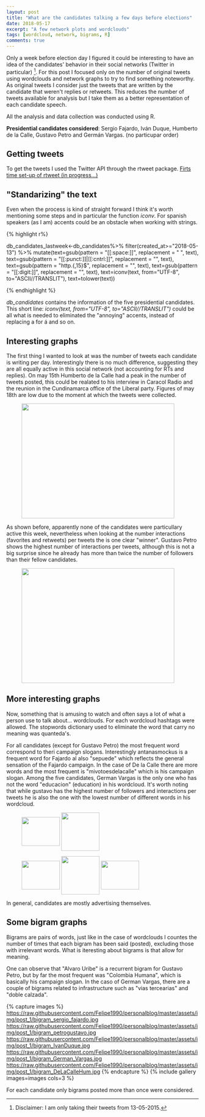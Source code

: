 ```yaml
---
layout: post
title: "What are the candidates talking a few days before elections"
date: 2018-05-17
excerpt: "A few network plots and wordclouds"
tags: [wordcloud, network, bigrams, R]
comments: true
---
```


Only a week before election day I figured it could be interesting to have an idea of the candidates' behavior in their social networks (Twitter in particular) [^1]. For this post I focused only on the number of original tweets using wordclouds and network graphs to try to find something noteworthy. As original tweets I consider just the tweets that are written by the candidate that weren't replies or retweets. This reduces the number of tweets available for analysis but I take them as a better representation of each candidate speech.

[^1]: Disclaimer: I am only taking their tweets from 13-05-2015.

All the analysis and data collection was conducted using R.

**Presidential candidates considered**: Sergio Fajardo, Iván Duque, Humberto de la Calle, Gustavo Petro and Germán Vargas. (no particupar order)

## Getting tweets

To get the tweets I used the Twitter API through the rtweet package. [Firts time set-up of rtweet (in progress...)]()

## "Standarizing" the text

Even when the process is kind of straight forward I think it's worth mentioning some steps and in particular the function *iconv*. For spanish speakers (as I am) accents could be an obstacle when working with strings.

{% highlight r%} 

db_candidates_lastweek<-db_candidates%>%
  filter(created_at>="2018-05-13") %>%
  mutate(text=gsub(pattern = "[[:space:]]", replacement = " ", text),
         text=gsub(pattern = "[[:punct:]]|[[:cntrl:]]", replacement = "", text),
         text=gsub(pattern = "http.{,15}$", replacement = "", text),
         text=gsub(pattern = "[[:digit:]]", replacement = "", text),
         text=iconv(text, from="UTF-8", to="ASCII//TRANSLIT"),
         text=tolower(text)) 

{% endhighlight %}

*db_candidates* contains the information of the five presidential candidates. This short line: *iconv(text, from="UTF-8", to="ASCII//TRANSLIT")* could be all what is needed to eliminated the "annoying" accents, instead of replacing a for á and so on.

## Interesting graphs

The first thing I wanted to look at was the number of tweets each candidate is writing per day. Interestingly there is no much difference, suggesting they are all equally active in this social network (not accounting for RTs and replies). On may 15th Humberto de la Calle had a peak in the number of tweets posted, this could be realated to his interview in Caracol Radio and the reunion in the Cundinamarca office of the Liberal party. Figures of may 18th are low due to the moment at which the tweets were collected.

<figure>
	<a href="https://raw.githubusercontent.com/Felipe1990/personalblog/master/assets/img/post_1/weekly_tweets.jpg"><img src="https://raw.githubusercontent.com/Felipe1990/personalblog/master/assets/img/post_1/weekly_tweets.jpg" width="400" height="300" align="middle"></a>
</figure>

As shown before, apparently none of the candidates were particullary active this week, nevertheless when looking at the number interactions (favorites and retweets) per tweets the is one clear "winner". Gustavo Petro shows the highest number of interactions per tweets, although this is not a big surprise since he already has more than twice the number of followers than their fellow candidates.

<figure>
	<a href="https://raw.githubusercontent.com/Felipe1990/personalblog/master/assets/img/post_1/sum_per_tweet.jpg"><img src="https://raw.githubusercontent.com/Felipe1990/personalblog/master/assets/img/post_1/sum_per_tweet.jpg" width="400" height="300" align="middle"></a>
</figure>

## More interesting graphs

Now, something that is amusing to watch and often says a lot of what a person use to talk about... wordclouds. For each wordcloud hashtags were allowed. The stopwords dictionary used to eliminate the word that carry no meaning was quanteda's.

For all candidates (except for Gustavo Petro) the most frequent word correspond to theri campaign slogans. Interestingly antanasmockus is a frequent word for Fajardo al also "sepuede" which reflects the general sensation of the Fajardo campaign. In the case of De la Calle there are more words and the most frequent is "mivotoesdelacalle" which is his campaign slogan. Among the five candidates, German Vargas is the only one who has not the word "educacion" (education) in his wordcloud. It's worth noting that while gustavo has the highest number of followers and interactions per tweets he is also the one with the lowest number of different words in his wordcloud.

<figure class="half">
    <a href="https://raw.githubusercontent.com/Felipe1990/personalblog/master/assets/img/post_1/wordclud_IvanDuque.jpg"><img src="https://raw.githubusercontent.com/Felipe1990/personalblog/master/assets/img/post_1/wordclud_IvanDuque.jpg" width="100" height="75" align="middle"></a>
	<a href="https://raw.githubusercontent.com/Felipe1990/personalblog/master/assets/img/post_1/wordclud_German_Vargas.jpg"><img src="https://raw.githubusercontent.com/Felipe1990/personalblog/master/assets/img/post_1/wordclud_German_Vargas.jpg" width="100" height="100" align="middle"></a>
</figure>


<figure class="third">
    <a href="https://raw.githubusercontent.com/Felipe1990/personalblog/master/assets/img/post_1/wordclud_DeLaCalleHum.jpg"><img src="https://raw.githubusercontent.com/Felipe1990/personalblog/master/assets/img/post_1/wordclud_DeLaCalleHum.jpg" width="100" height="75" align="middle"></a>
	<a href="https://raw.githubusercontent.com/Felipe1990/personalblog/master/assets/img/post_1/wordclud_sergio_fajardo.jpg"><img src="https://raw.githubusercontent.com/Felipe1990/personalblog/master/assets/img/post_1/wordclud_sergio_fajardo.jpg" width="100" height="100" align="middle"></a>
	<a href="https://raw.githubusercontent.com/Felipe1990/personalblog/master/assets/img/post_1/wordclud_petrogustavo.jpg"><img src="https://raw.githubusercontent.com/Felipe1990/personalblog/master/assets/img/post_1/wordclud_petrogustavo.jpg" width="100" height="75" align="middle"></a>
</figure>

In general, candidates are mostly advertising themselves.

## Some bigram graphs

Bigrams are pairs of words, just like in the case of wordclouds I countes the number of times that each bigram has been said (posted), excluding those with irrelevant words. What is iteresting about bigrams is that allow for meaning.

One can observe that "Alvaro Uribe" is a recurrent bigram for Gustavo Petro, but by far the most frequent was "Colombia Humana", which is basically his campaign slogan. In the caso of German Vargas, there are a couple of bigrams related to infrastructure such as "vias tercearias" and "doble calzada".

{% capture images %}
	https://raw.githubusercontent.com/Felipe1990/personalblog/master/assets/img/post_1/bigram_sergio_fajardo.jpg
	https://raw.githubusercontent.com/Felipe1990/personalblog/master/assets/img/post_1/bigram_petrogustavo.jpg
	https://raw.githubusercontent.com/Felipe1990/personalblog/master/assets/img/post_1/bigram_IvanDuque.jpg
	https://raw.githubusercontent.com/Felipe1990/personalblog/master/assets/img/post_1/bigram_German_Vargas.jpg
	https://raw.githubusercontent.com/Felipe1990/personalblog/master/assets/img/post_1/bigram_DeLaCalleHum.jpg
{% endcapture %}
{% include gallery images=images cols=3 %}

For each candidate only bigrams posted more than once were considered.
